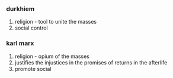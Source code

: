 ### durkhiem
1. religion - tool to unite the masses
2. social control
### karl marx
1. religion - opium of the masses
2. justifies the injustices in the promises of returns in the afterlife
3. promote social